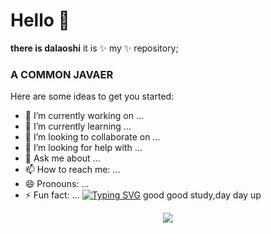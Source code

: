 # Hello 👋
**there is dalaoshi** it is ✨ my ✨ repository;
### A  COMMON  JAVAER

Here are some ideas to get you started:

- 🔭 I’m currently working on ...
- 🌱 I’m currently learning ...
- 👯 I’m looking to collaborate on ...
- 🤔 I’m looking for help with ...
- 💬 Ask me about ...
- 📫 How to reach me: ...
- 😄 Pronouns: ...
- ⚡ Fun fact: ...
[![Typing SVG](https://readme-typing-svg.demolab.com/?lines=First+line+of+text;Second+line+of+text)](https://git.io/typing-svg)
good good study,day day up
<div align="center"> <img src="https://github-readme-stats.vercel.app/api/top-langs/?username=yang-tian-hub" /> </div>

